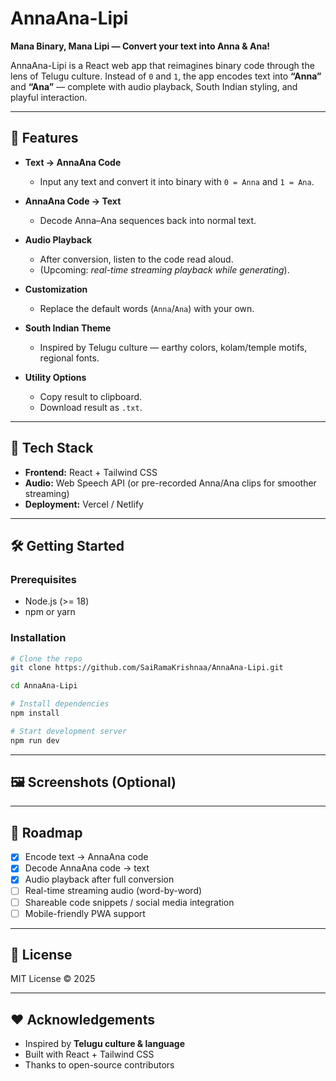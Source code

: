 # AnnaAna-Lipi

**Mana Binary, Mana Lipi — Convert your text into Anna & Ana!**

AnnaAna-Lipi is a React web app that reimagines binary code through the lens of Telugu culture.
Instead of `0` and `1`, the app encodes text into **“Anna”** and **“Ana”** — complete with audio playback, South Indian styling, and playful interaction.

---

## 🚀 Features

* **Text → AnnaAna Code**

  * Input any text and convert it into binary with `0 = Anna` and `1 = Ana`.

* **AnnaAna Code → Text**

  * Decode Anna–Ana sequences back into normal text.

* **Audio Playback**

  * After conversion, listen to the code read aloud.
  * (Upcoming: *real-time streaming playback while generating*).

* **Customization**

  * Replace the default words (`Anna`/`Ana`) with your own.

* **South Indian Theme**

  * Inspired by Telugu culture — earthy colors, kolam/temple motifs, regional fonts.

* **Utility Options**

  * Copy result to clipboard.
  * Download result as `.txt`.

---

## 🎨 Tech Stack

* **Frontend:** React + Tailwind CSS
* **Audio:** Web Speech API (or pre-recorded Anna/Ana clips for smoother streaming)
* **Deployment:** Vercel / Netlify

---

## 🛠️ Getting Started

### Prerequisites

* Node.js (>= 18)
* npm or yarn

### Installation

```bash
# Clone the repo
git clone https://github.com/SaiRamaKrishnaa/AnnaAna-Lipi.git

cd AnnaAna-Lipi

# Install dependencies
npm install

# Start development server
npm run dev
```

---

## 🖼️ Screenshots (Optional)


---

## 🔮 Roadmap

* [x] Encode text → AnnaAna code
* [x] Decode AnnaAna code → text
* [x] Audio playback after full conversion
* [ ] Real-time streaming audio (word-by-word)
* [ ] Shareable code snippets / social media integration
* [ ] Mobile-friendly PWA support

---

## 📜 License

MIT License © 2025

---

## ❤️ Acknowledgements

* Inspired by **Telugu culture & language**
* Built with React + Tailwind CSS
* Thanks to open-source contributors
